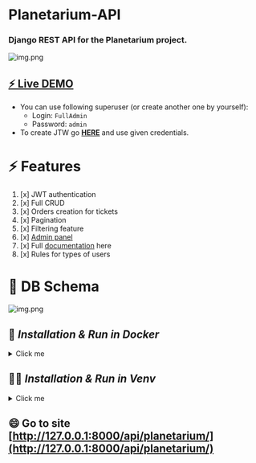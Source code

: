 # Planetarium-API
### Django REST API for the Planetarium project.
![img.png](https://cdn-icons-png.flaticon.com/512/2133/2133008.png)


##   [⚡ Live DEMO](https://planetarium-api.onrender.com/api/schema/swagger/)
- You can use following superuser (or create another one by yourself):
    - Login: ```FullAdmin```
    - Password: ```admin```
- To create JTW go [**HERE**](https://planetarium-api.onrender.com/api/planetarium/token/) and use given credentials.
# ⚡️ Features


1. [x] JWT authentication
2. [x] Full CRUD
3. [x] Orders creation for tickets
4. [x] Pagination
5. [x] Filtering feature
6. [x] [ Admin panel ](https://planetarium-api.onrender.com/admin/)
7. [x] Full [documentation](https://planetarium-api.onrender.com/api/schema/swagger/) here
8. [x] Rules for types of users

# 🧠 DB Schema



![img.png](https://media.mate.academy/planetarium_diagram_7f452c3e1d.png)

## 👩 _Installation & Run in Docker_
<details>
  <summary>Click me</summary>

  ### 🧠 Set up the variables  
 In [.env](.env) file connect db:
```
POSTGRES_HOST=db
POSTGRES_DB=app
POSTGRES_USER=postgressql
POSTGRES_PASSWORD=superhardpassword
 ```
 
### 👯 Compose Up 
```
docker-compose build
docker-compose up
```
### 🤔 Login to Container
To get active containers
```
docker ps
```
Find our and copy id. Place it here and run:
```
docker exec -it "container_id" /bin/bash
```
### 📫 Install database fixture
```python
python manage.py loaddata data.json
```
</details>

## 👩‍💻 _Installation & Run in Venv_ 

<details>
  <summary>Click me</summary>

### Check which DB you use in [settings.py](planetarium_api%2Fsettings.py).

Set `DATABASES = {
    "default": {
        "ENGINE": "django.db.backends.sqlite3",
        "NAME": BASE_DIR / "db.sqlite3",
    }
}` if you want use sqlite3 DB.
### 🧠 Set up the environment 


 On Windows:
```python
python -m venv venv 
venv\Scripts\activate
 ```
 On macOS:
```python
python3 -m venv venv 
source venv/bin/activate
 ```
### 👯 Set up requirements 
```python
pip install -r requirements.txt
```
### 🤔 Migrate

```python
python manage.py migrate
```
### 📫 Install database fixture
```python
python manage.py loaddata data.json
```
</details>

## 😄 Go to site [http://127.0.0.1:8000/api/planetarium/](http://127.0.0.1:8000/api/planetarium/)
